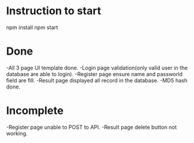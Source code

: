 # Instruction to start
npm install
npm start

# Done
-All 3 page UI template done.
-Login page validation(only valid user in the database are able to login).
-Register page ensure name and passworld field are fill.
-Result page displayed all record in the database.
-MD5 hash done.

# Incomplete
-Register page unable to POST to API.
-Result page delete button not working.
